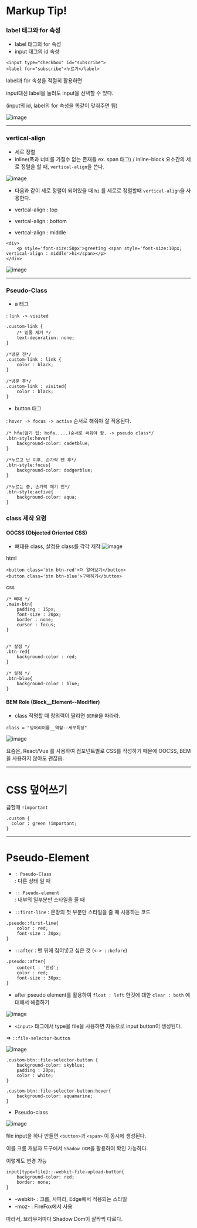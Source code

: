 # Markup Tip! 

### label 태그와 for 속성

* label 태그의 for 속성 
* input 태그의 id 속성

```
<input type="checkbox" id="subscribe">
<label for="subscribe">누르기</label>
```
label과 for 속성을 적절히 활용하면

input대신 label을 눌러도 input을 선택할 수 있다.

(input의 id, label의 for 속성을 똑같이 맞춰주면 됨)

![image](https://user-images.githubusercontent.com/63600953/135701917-b2cd4843-6994-4325-9e14-ccd9c88e3086.png)

---
### vertical-align 

* 세로 정렬
* inline(폭과 너비를 가질수 없는 존재들 ex. span 태그) / inline-block 요소간의 세로 정렬을 할 때, `vertical-align`을 쓴다. 


![image](https://user-images.githubusercontent.com/63600953/135703986-11d3cfd5-9ba0-460b-847a-be52c4ca6e5c.png)


* 다음과 같이 세로 정렬이 되어있을 때 `hi` 를 세로로 정렬할때 `vertical-align`을 사용한다. 

* vertcal-align : top 
* vertcal-align : bottom 
* vertcal-align : middle

```
<div>
    <p style='font-size:50px'>greeting <span style='font-size:10px; vertical-align : middle'>hi</span></p>
</div>
```

![image](https://user-images.githubusercontent.com/63600953/135704026-1223c365-0d93-4be2-8c93-9a8b3b6865e9.png)

---
### Pseudo-Class

* a 태그

: `link -> visited`

```
.custom-link {
    /* 밑줄 제거 */
    text-decoration: none;
}

/*방문 전*/
.custom-link : link {
    color : black;
}

/*방문 후*/
.custom-link : visited{
    color : black; 
}
```


* button 태그

: `hover -> focus -> active` 순서로 해줘야 잘 적용된다. 

```
/* hfa(암기 팁: hofa.....)순서로 써줘야 함. -> pseudo class*/
.btn-style:hover{
    background-color: cadetblue;
}

/*누르고 난 이후, 손가락 뗀 후*/
.btn-style:focus{
    background-color: dodgerblue;
}

/*누르는 중, 손가락 떼기 전*/
.btn-style:active{
    background-color: aqua;
}

```

### class 제작 요령

#### OOCSS (Objected Oriented CSS)
* 뼈대용 class, 살점용 class를 각각 제작
  ![image](https://user-images.githubusercontent.com/63600953/135705883-d5719819-3d19-4963-9aa9-e381f213fdbd.png)

html
```
<button class='btn btn-red'>더 알아보기</button>
<button class='btn btn-blue'>구매하기</button>
```

css
```
/* 뼈대 */
.main-btn{
    padding : 15px; 
    font-size : 20px; 
    border : none;
    cursor : focus; 
}


/* 살점 */
.btn-red{
    background-color : red;
}

/* 살점 */
.btn-blue{
    background-color : blue; 
}
```

#### BEM Role (Block__Element--Modifier)
* class 작명할 때 창의력이 딸리면 `BEM룰`을 따라라. 

```
class = "덩어리이름__역할--세부특징"
```

![image](https://user-images.githubusercontent.com/63600953/135705994-27905339-12dc-4d5b-be20-32f81dd3db8b.png)


요즘은, React/Vue 를 사용하여 컴포넌트별로 CSS를 작성하기 때문에 OOCSS, BEM을 사용하지 않아도 괜찮음. 

---

# CSS 덮어쓰기
급할때 `!important`
```
.custom {
  color : green !important; 
}
```
---


# Pseudo-Element

* `: Pseudo-Class` </br>
: 다른 상태 일 때
  

* `:: Pseudo-element` </br>
: 내부의 일부분만 스타일을 줄 때
  

* `::first-line` : 문장의 첫 부분만 스타일을 줄 때 사용하는 코드 

```
.pseudo::first-line{
    color : red; 
    font-size : 30px; 
}
```

* `::after` : 맨 뒤에 집어넣고 싶은 것 (`<-> ::before`)
```
.pseudo::after{
    content : '안녕'; 
    color : red;
    font-size : 30px; 
}
```

* after pseudo element를 활용하여 `float : left` 한것에 대한 `clear : both` 에 대해서 해결하기

![image](https://user-images.githubusercontent.com/63600953/136306870-286a6288-8dac-42ea-9850-cb2af99eff89.png)


* `<input>` 태그에서 type을 file을 사용하면 자동으로 input button이 생성된다. 

=> `::file-selector-button`

![image](https://user-images.githubusercontent.com/63600953/136307939-956ac813-167b-4c48-a04d-5359aa8d1b74.png)

```
.custom-btn::file-selector-button {
    background-color: skyblue;
    padding : 20px; 
    color : white;
}

.custom-btn::file-selector-button:hover{
    background-color: aquamarine;
}
```

* Pseudo-class



![image](https://user-images.githubusercontent.com/63600953/136309195-ec97c478-e1ab-4101-bcde-3dcf8c29b941.png)

file input을 하나 만들면 `<button>`과 `<span>` 이 동시에 생성된다.  

이를 크롬 개발자 도구에서 `Shadow DOM`을 활용하여 확인 가능하다.


이렇게도 변경 가능
```
input[type=file]::-webkit-file-upload-button{
    background-color: red;
    border: none;
}
```

* -webkit- : 크롬, 사파리, Edge에서 적용되는 스타일 
* -moz- : FireFox에서 사용 

따라서, 브라우저마다 Shadow Dom이 살짝씩 다르다. 

